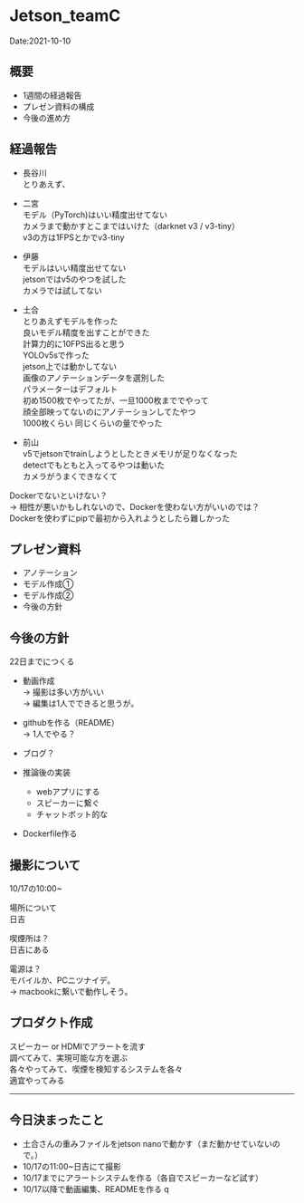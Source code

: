 # Jetson_teamC
Date:2021-10-10


## 概要

- 1週間の経過報告  
- プレゼン資料の構成  
- 今後の進め方  

## 経過報告

- 長谷川  
とりあえず、

- 二宮    
モデル（PyTorch)はいい精度出せてない  
カメラまで動かすとこまではいけた（darknet v3 / v3-tiny）  
v3の方は1FPSとかでv3-tiny  

- 伊藤  
モデルはいい精度出せてない   
jetsonではv5のやつを試した  
カメラでは試してない  

- 土合  
とりあえずモデルを作った  
良いモデル精度を出すことができた  
計算力的に10FPS出ると思う  
YOLOv5sで作った  
jetson上では動かしてない  
画像のアノテーションデータを選別した  
パラメーターはデフォルト  
初め1500枚でやってたが、一旦1000枚まででやって  
顔全部映ってないのにアノテーションしてたやつ  
1000枚くらい
同じくらいの量でやった  

- 前山  
v5でjetsonでtrainしようとしたときメモリが足りなくなった  
detectでもともと入ってるやつは動いた  
カメラがうまくできなくて  

Dockerでないといけない？  
→ 相性が悪いかもしれないので、Dockerを使わない方がいいのでは？  
Dockerを使わずにpipで最初から入れようとしたら難しかった  

## プレゼン資料  

- アノテーション  
- モデル作成①  
- モデル作成②  
- 今後の方針  

## 今後の方針

22日までにつくる  

- 動画作成  
	→ 撮影は多い方がいい  
	→ 編集は1人でできると思うが。  
- githubを作る（README）  
	→ 1人でやる？  
- ブログ？  
- 推論後の実装  
	- webアプリにする  
	- スピーカーに繋ぐ  
	- チャットボット的な   

- Dockerfile作る  

## 撮影について

10/17の10:00~  

場所について  
日吉  

喫煙所は？   
日吉にある  

電源は？  
モバイルか、PCニツナイデ。  
→ macbookに繋いで動作しそう。  

## プロダクト作成  

スピーカー or HDMIでアラートを流す  
調べてみて、実現可能な方を選ぶ  
各々やってみて、喫煙を検知するシステムを各々  
適宜やってみる  

<hr>

## 今日決まったこと

- 土合さんの重みファイルをjetson nanoで動かす（まだ動かせていないので。）  
- 10/17の11:00~日吉にて撮影  
- 10/17までにアラートシステムを作る（各自でスピーカーなど試す）  
- 10/17以降で動画編集、READMEを作る  q